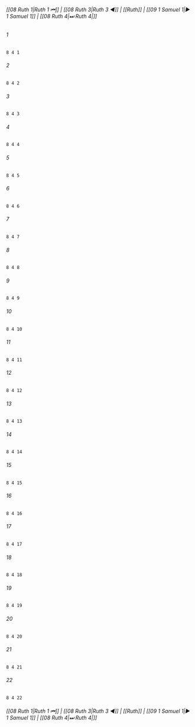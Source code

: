 
###### [[08 Ruth 1|Ruth 1 ⏮]] | [[08 Ruth 3|Ruth 3 ◀]] | [[Ruth]] | [[09 1 Samuel 1|▶ 1 Samuel 1]] | [[08 Ruth 4|⏭ Ruth 4|]]

###### 1
``` verse
8 4 1 
```
###### 2
``` verse
8 4 2 
```
###### 3
``` verse
8 4 3 
```
###### 4
``` verse
8 4 4 
```
###### 5
``` verse
8 4 5 
```
###### 6
``` verse
8 4 6 
```
###### 7
``` verse
8 4 7 
```
###### 8
``` verse
8 4 8 
```
###### 9
``` verse
8 4 9 
```
###### 10
``` verse
8 4 10 
```
###### 11
``` verse
8 4 11 
```
###### 12
``` verse
8 4 12 
```
###### 13
``` verse
8 4 13 
```
###### 14
``` verse
8 4 14 
```
###### 15
``` verse
8 4 15 
```
###### 16
``` verse
8 4 16 
```
###### 17
``` verse
8 4 17 
```
###### 18
``` verse
8 4 18 
```
###### 19
``` verse
8 4 19 
```
###### 20
``` verse
8 4 20 
```
###### 21
``` verse
8 4 21 
```
###### 22
``` verse
8 4 22 
```

###### [[08 Ruth 1|Ruth 1 ⏮]] | [[08 Ruth 3|Ruth 3 ◀]] | [[Ruth]] | [[09 1 Samuel 1|▶ 1 Samuel 1]] | [[08 Ruth 4|⏭ Ruth 4|]]

